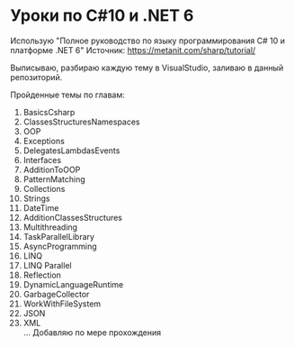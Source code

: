 # Уроки по С#10 и .NET 6

Использую "Полное руководство по языку программирования С# 10 и платформе .NET 6" 
Источник: https://metanit.com/sharp/tutorial/

Выписываю, разбираю каждую тему в VisualStudio, заливаю в данный репозиторий.

Пройденные темы по главам:  
01. BasicsCsharp  
02. ClassesStructuresNamespaces  
03. OOP  
04. Exceptions  
05. DelegatesLambdasEvents  
06. Interfaces  
07. AdditionToOOP  
08. PatternMatching  
09. Collections  
10. Strings  
11. DateTime  
12. AdditionClassesStructures  
13. Multithreading  
14. TaskParallelLibrary  
15. AsyncProgramming  
16. LINQ  
17. LINQ Parallel  
18. Reflection  
19. DynamicLanguageRuntime  
20. GarbageCollector  
21. WorkWithFileSystem  
22. JSON  
23. XML  
... Добавляю по мере прохождения

